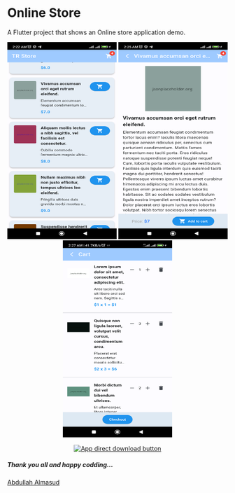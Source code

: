# Online Store

A Flutter project that shows an Online store application demo.

<p align="center">
  <img width="250" height="450" src="https://raw.githubusercontent.com/almasud/TR_Store/master/android/screenshots/prodcuts.png" alt="Product screen"/>
  <img width="250" height="450" src="https://raw.githubusercontent.com/almasud/TR_Store/master/android/screenshots/product_details.png" alt="Product details screen"/>
  <img width="250" height="450" src="https://raw.githubusercontent.com/almasud/TR_Store/master/android/screenshots/product_carts.png" alt="Product carts screen"/>
</p>

<p align="center">
  <a target="_blank" href="https://github.com/almasud/flutter_issues/raw/master/android/apk/online_store.apk">
    <img width="220" height="90" src="https://github.com/almasud/almasud.github.io/raw/master/projects/augmented_learn/images/direct_apk_download.png" alt="App direct download button"/>
  </a>
</p>


##### Thank you all and happy codding...
[Abdullah Almasud](https://almasud.github.io)
